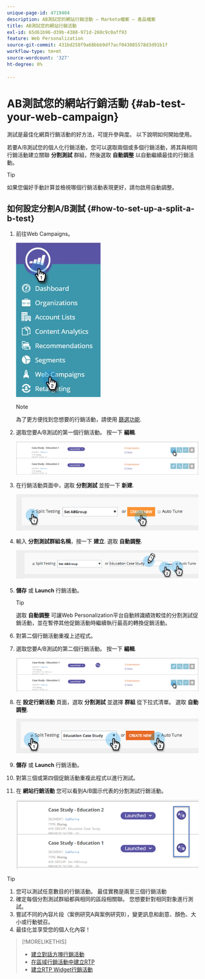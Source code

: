 ```yaml
---
unique-page-id: 4719404
description: AB測試您的網站行銷活動 — Marketo檔案 — 產品檔案
title: AB測試您的網站行銷活動
exl-id: 65d61b96-d39b-4388-971d-260c9c0aff93
feature: Web Personalization
source-git-commit: 431bd258f9a68bbb9df7acf043085578d3d91b1f
workflow-type: tm+mt
source-wordcount: '327'
ht-degree: 0%

---
```


# AB測試您的網站行銷活動 {#ab-test-your-web-campaign}

測試是最佳化網頁行銷活動的好方法，可提升參與度。 以下說明如何開始使用。

若要A/B測試您的個人化行銷活動，您可以選取兩個或多個行銷活動，將其與相同行銷活動建立關聯 **分割測試** 群組，然後選取 **自動調整** 以自動繼續最佳的行銷活動。

>[!TIP]
>
>如果您偏好手動計算並檢視哪個行銷活動表現更好，請勿啟用自動調整。

## 如何設定分割A/B測試 {#how-to-set-up-a-split-a-b-test}

1. 前往Web Campaigns。

   ![](assets/web-campaigns-hand-2.jpg)

   >[!NOTE]
   >
   >為了更方便找到您想要的行銷活動，請使用 [篩選功能](/help/marketo/product-docs/web-personalization/working-with-web-campaigns/filter-web-campaigns.md).

1. 選取您要A/B測試的第一個行銷活動。 按一下 **編輯**.

   ![](assets/image2016-11-4-13-3a46-3a37.png)

1. 在行銷活動頁面中，選取 **分割測試** 並按一下 **新建**.

   ![](assets/image2014-11-26-16-3a47-3a18.png)

1. 輸入 **分割測試群組名稱**，按一下 **建立**. 選取 **自動調整**.

   ![](assets/image2014-11-26-16-3a52-3a24.png)

1. **儲存** 或 **Launch** 行銷活動。

   >[!TIP]
   >
   >選取 **自動調整** 可讓Web Personalization平台自動辨識績效較佳的分割測試促銷活動，並在暫停其他促銷活動時繼續執行最高的轉換促銷活動。

1. 對第二個行銷活動重複上述程式。

1. 選取您要A/B測試的第二個行銷活動。 按一下 **編輯**.

   ![](assets/image2016-11-4-13-3a51-3a39.png)

1. 在 **設定行銷活動** 頁面，選取 **分割測試** 並選擇 **群組** 從下拉式清單。 選取 **自動調整**.

   ![](assets/image2014-11-26-17-3a2-3a17.png)

1. **儲存** 或 **Launch** 行銷活動。

1. 對第三個或第四個促銷活動重複此程式以進行測試。

1. 在 **網站行銷活動** 您可以看到A/B圖示代表的分割測試行銷活動。

   ![](assets/image2016-11-4-13-3a55-3a5.png)

>[!TIP]
>
>1. 您可以測試任意數目的行銷活動。 最佳實務是兩至三個行銷活動
>1. 確定每個分割測試群組都與相同的區段相關聯。 您想要針對相同對象進行測試。
>1. 嘗試不同的內容片段（案例研究A與案例研究B），變更訊息和創意、顏色、大小或行動號召。
>1. 最佳化並享受您的個人化內容！

>[!MORELIKETHIS]
>
>* [建立對話方塊行銷活動](/help/marketo/product-docs/web-personalization/working-with-web-campaigns/create-a-new-dialog-web-campaign.md)
>* [在區域行銷活動中建立RTP](/help/marketo/product-docs/web-personalization/working-with-web-campaigns/create-a-new-in-zone-web-campaign.md)
>* [建立RTP Widget行銷活動](/help/marketo/product-docs/web-personalization/working-with-web-campaigns/create-a-new-widget-web-campaign.md)
